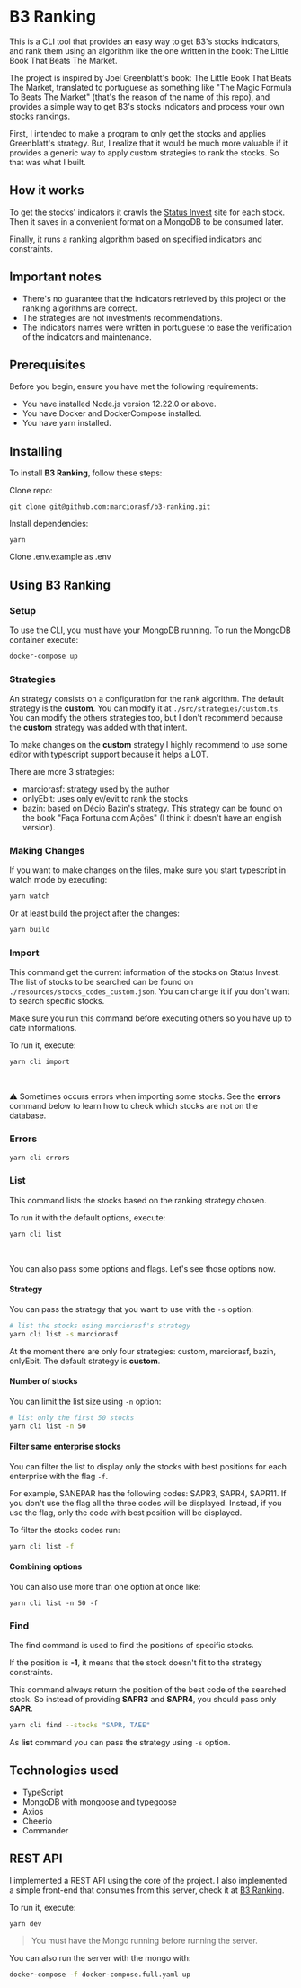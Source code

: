 # B3 Ranking

This is a CLI tool that provides an easy way to get B3's stocks indicators, and rank them using an algorithm like the one written in the book: The Little Book That Beats The Market.

The project is inspired by Joel Greenblatt's book: The Little Book That Beats The Market, translated to portuguese as something like "The Magic Formula To Beats The Market" (that's the reason of the name of this repo), and provides a simple way to get B3's stocks indicators and process your own stocks rankings.

First, I intended to make a program to only get the stocks and applies Greenblatt's strategy. But, I realize that it would be much more valuable if it provides a generic way to apply custom strategies to rank the stocks. So that was what I built.

## How it works

To get the stocks' indicators it crawls the [Status Invest](https://statusinvest.com.br/) site for each stock. Then it saves in a convenient format on a MongoDB to be consumed later.

Finally, it runs a ranking algorithm based on specified indicators and constraints.

## Important notes

- There's no guarantee that the indicators retrieved by this project or the ranking algorithms are correct.
- The strategies are not investments recommendations.
- The indicators names were written in portuguese to ease the verification of the indicators and maintenance.

## Prerequisites

Before you begin, ensure you have met the following requirements:

- You have installed Node.js version 12.22.0 or above.
- You have Docker and DockerCompose installed.
- You have yarn installed.

## Installing

To install **B3 Ranking**, follow these steps:

Clone repo:

```
git clone git@github.com:marciorasf/b3-ranking.git
```

Install dependencies:

```
yarn
```

Clone .env.example as .env

## Using B3 Ranking

### Setup

To use the CLI, you must have your MongoDB running. To run the MongoDB container execute:

```bash
docker-compose up
```

### Strategies

An strategy consists on a configuration for the rank algorithm. The default strategy is the **custom**. You can modify it at `./src/strategies/custom.ts`. You can modify the others strategies too, but I don't recommend because the **custom** strategy was added with that intent.

To make changes on the **custom** strategy I highly recommend to use some editor with typescript support because it helps a LOT.

There are more 3 strategies:

- marciorasf: strategy used by the author
- onlyEbit: uses only ev/evit to rank the stocks
- bazin: based on Décio Bazin's strategy. This strategy can be found on the book "Faça Fortuna com Ações" (I think it doesn't have an english version).

### Making Changes

If you want to make changes on the files, make sure you start typescript in watch mode by executing:

```bash
yarn watch
```

Or at least build the project after the changes:

```bash
yarn build
```

### Import

This command get the current information of the stocks on Status Invest. The list of stocks to be searched can be found on `./resources/stocks_codes_custom.json`. You can change it if you don't want to search specific stocks.

Make sure you run this command before executing others so you have up to date informations.

To run it, execute:

```bash
yarn cli import
```

<br/>

:warning: Sometimes occurs errors when importing some stocks. See the **errors** command below to learn how to check which stocks are not on the database.

### Errors

```bash
yarn cli errors
```

### List

This command lists the stocks based on the ranking strategy chosen.

To run it with the default options, execute:

```bash
yarn cli list
```

<br/>

You can also pass some options and flags. Let's see those options now.

#### Strategy

You can pass the strategy that you want to use with the `-s` option:

```bash
# list the stocks using marciorasf's strategy
yarn cli list -s marciorasf
```

At the moment there are only four strategies: custom, marciorasf, bazin, onlyEbit. The default strategy is **custom**.

#### Number of stocks

You can limit the list size using `-n` option:

```bash
# list only the first 50 stocks
yarn cli list -n 50
```

#### Filter same enterprise stocks

You can filter the list to display only the stocks with best positions for each enterprise with the flag `-f`.

For example, SANEPAR has the following codes: SAPR3, SAPR4, SAPR11. If you don't use the flag all the three codes will be displayed. Instead, if you use the flag, only the code with best position will be displayed.

To filter the stocks codes run:

```bash
yarn cli list -f
```

#### Combining options

You can also use more than one option at once like:

```
yarn cli list -n 50 -f
```

### Find

The find command is used to find the positions of specific stocks.

If the position is **-1**, it means that the stock doesn't fit to the strategy constraints.

This command always return the position of the best code of the searched stock. So instead of providing **SAPR3** and **SAPR4**, you should pass only **SAPR**.

```bash
yarn cli find --stocks "SAPR, TAEE"
```

As **list** command you can pass the strategy using `-s` option.

## Technologies used

- TypeScript
- MongoDB with mongoose and typegoose
- Axios
- Cheerio
- Commander

## REST API

I implemented a REST API using the core of the project. I also implemented a simple front-end that consumes from this server, check it at [B3 Ranking](https://b3-ranking.marciorasf.space).

To run it, execute:

```bash
yarn dev
```

> You must have the Mongo running before running the server.

You can also run the server with the mongo with:

```bash
docker-compose -f docker-compose.full.yaml up
```
